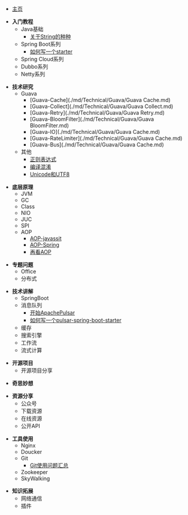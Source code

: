 <!-- 左侧目录栏 -->

* [主页](/md/index.md "主页")
  
<!-- Tutorial -->
* **入门教程** 
  + Java基础
    - [关于String的种种](./md/Tutorial/Java/String.md)
  + Spring Boot系列
    - [如何写一个starter](./md/Tutorial/Spring/如何写一个starter.md)
  + Spring Cloud系列
  + Dubbo系列
  + Netty系列


<!-- Technical -->
* **技术研究**
  + Guava
    - [Guava-Cache](./md/Technical/Guava/Guava Cache.md)
    - [Guava-Collect](./md/Technical/Guava/Guava Collect.md)
    - [Guava-Retry](./md/Technical/Guava/Guava Retry.md)
    - [Guava-BloomFilter](./md/Technical/Guava/Guava BloomFilter.md)
    - [Guava-IO](./md/Technical/Guava/Guava Cache.md)
    - [Guava-RateLimiter](./md/Technical/Guava/Guava Cache.md)
    - [Guava-Bus](./md/Technical/Guava/Guava Cache.md)
  + 其他
    - [正则表达式](./md/Technical/Other/正则表达式.md)
    - [编译混淆](./md/Technical/Other/代码混淆技术.md)
    - [Unicode和UTF8](./md/Technical/Other/Unicode和UTF8.md)


<!-- Principle -->  
* **底层原理**
  + JVM
  + GC
  + Class
  + NIO
  + JUC
  + SPI
  + AOP
    - [AOP-javassit](./md/Principle/AOP/AOP-javassit.md)
    - [AOP-Spring](./md/Principle/AOP/AOP-Spring.md)
    - [再看AOP](./md/Principle/AOP/再看AOP.md)


<!-- Topic -->
* **专题问题**
  + Office
  + 分布式


<!-- Explain -->  
* **技术讲解**
  + SpringBoot
  + 消息队列
    - [开始ApachePulsar](./md/Explain/MQ/开始ApachePulsar.md)
    - [如何写一个pulsar-spring-boot-starter](./md/Explain/MQ/如何写一个pulsar-spring-boot-starter.md)
  + 缓存
  + 搜索引擎
  + 工作流
  + 流式计算


<!-- Project -->
* **开源项目**
  + 开源项目分享


<!-- Awesome -->
* **奇思妙想**


<!-- Enjoy -->
* **资源分享**
  + 公众号
  + 下载资源
  + 在线资源
  + 公开API


<!-- Tools -->
* **工具使用**
  + Nginx
  + Doucker
  + Git
    - [Git使用问题汇总](./md/Tools/Git/Git使用问题汇总.md)
  + Zookeeper
  + SkyWalking


<!-- Extension -->  
* **知识拓展**
  + 网络通信
  + 插件
